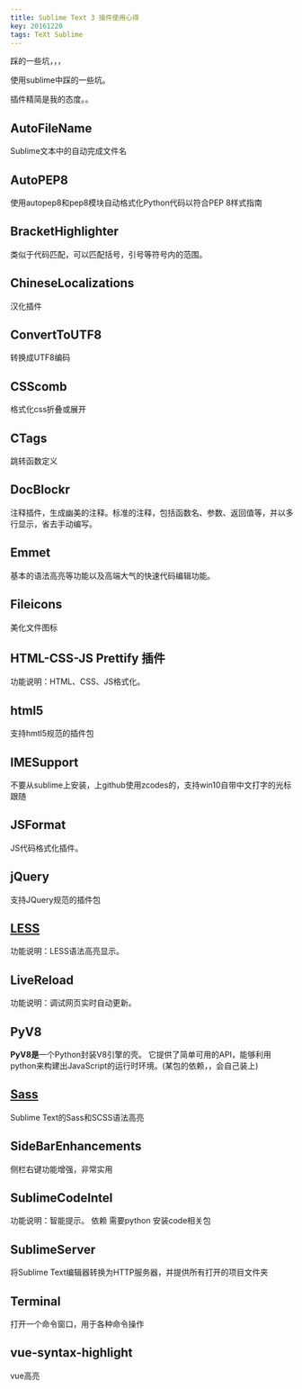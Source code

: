 ```yaml
---
title: Sublime Text 3 插件使用心得
key: 20161220
tags: TeXt Sublime
---
```


踩的一些坑，，，



使用sublime中踩的一些坑。

<!--more-->

插件精简是我的态度。。



## AutoFileName 

Sublime文本中的自动完成文件名

## AutoPEP8
使用autopep8和pep8模块自动格式化Python代码以符合PEP 8样式指南

## BracketHighlighter

类似于代码匹配，可以匹配括号，引号等符号内的范围。

## ChineseLocalizations

汉化插件

## ConvertToUTF8 

转换成UTF8编码

## CSScomb
格式化css折叠或展开

##  CTags

跳转函数定义

## DocBlockr
注释插件，生成幽美的注释。标准的注释，包括函数名、参数、返回值等，并以多行显示，省去手动编写。

## Emmet
基本的语法高亮等功能以及高端大气的快速代码编辑功能。

## Fileicons

美化文件图标

## HTML-CSS-JS Prettify 插件

功能说明：HTML、CSS、JS格式化。

## html5
支持hmtl5规范的插件包

## IMESupport 

不要从sublime上安装，上github使用zcodes的，支持win10自带中文打字的光标跟随

## JSFormat

JS代码格式化插件。

## jQuery
支持JQuery规范的插件包

## [LESS](https://packagecontrol.io/packages/LESS)

功能说明：LESS语法高亮显示。

## LiveReload 
功能说明：调试网页实时自动更新。

## PyV8

**PyV8是**一个Python封装V8引擎的壳。 它提供了简单可用的API，能够利用python来构建出JavaScript的运行时环境。(某包的依赖，，会自己装上)

## [Sass ](https://packagecontrol.io/packages/Sass)

Sublime Text的Sass和SCSS语法高亮

## SideBarEnhancements
侧栏右键功能增强，非常实用

## SublimeCodeIntel 

 功能说明：智能提示。
 依赖 需要python 安装code相关包

## SublimeServer

将Sublime Text编辑器转换为HTTP服务器，并提供所有打开的项目文件夹

## Terminal

打开一个命令窗口，用于各种命令操作

## vue-syntax-highlight

vue高亮











